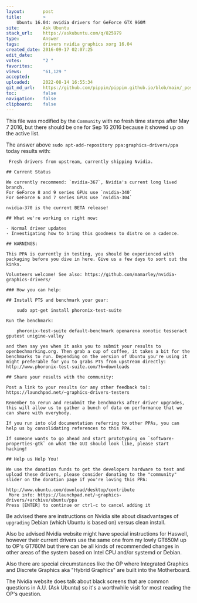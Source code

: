 ```yaml
---
layout:       post
title:        >
    Ubuntu 16.04: nvidia drivers for GeForce GTX 960M
site:         Ask Ubuntu
stack_url:    https://askubuntu.com/q/825979
type:         Answer
tags:         drivers nvidia graphics xorg 16.04
created_date: 2016-09-17 02:07:25
edit_date:    
votes:        "2 "
favorites:    
views:        "61,129 "
accepted:     
uploaded:     2022-08-14 16:55:34
git_md_url:   https://github.com/pippim/pippim.github.io/blob/main/_posts/2016/2016-09-17-Ubuntu-16.04_-nvidia-drivers-for-GeForce-GTX-960M.md
toc:          false
navigation:   false
clipboard:    false
---
```


This file was modified by the `Community` with no fresh time stamps after May 7 2016, but there should be one for Sep 16 2016 because it showed up on the active list.

The answer above `sudo apt-add-repository ppa:graphics-drivers/ppa` today results with:

``` 
 Fresh drivers from upstream, currently shipping Nvidia.

## Current Status

We currently recommend: `nvidia-367`, Nvidia's current long lived branch.
For GeForce 8 and 9 series GPUs use `nvidia-340`
For GeForce 6 and 7 series GPUs use `nvidia-304`

nvidia-370 is the current BETA release!

## What we're working on right now:

- Normal driver updates
- Investigating how to bring this goodness to distro on a cadence.

## WARNINGS:

This PPA is currently in testing, you should be experienced with packaging before you dive in here. Give us a few days to sort out the kinks.

Volunteers welcome! See also: https://github.com/mamarley/nvidia-graphics-drivers/

### How you can help:

## Install PTS and benchmark your gear:

    sudo apt-get install phoronix-test-suite

Run the benchmark:

    phoronix-test-suite default-benchmark openarena xonotic tesseract gputest unigine-valley

and then say yes when it asks you to submit your results to openbechmarking.org. Then grab a cup of coffee, it takes a bit for the benchmarks to run. Depending on the version of Ubuntu you're using it might preferable for you to grabs PTS from upstream directly: http://www.phoronix-test-suite.com/?k=downloads

## Share your results with the community:

Post a link to your results (or any other feedback to): https://launchpad.net/~graphics-drivers-testers

Remember to rerun and resubmit the benchmarks after driver upgrades, this will allow us to gather a bunch of data on performance that we can share with everybody.

If you run into old documentation referring to other PPAs, you can help us by consolidating references to this PPA.

If someone wants to go ahead and start prototyping on `software-properties-gtk` on what the GUI should look like, please start hacking!

## Help us Help You!

We use the donation funds to get the developers hardware to test and upload these drivers, please consider donating to the "community" slider on the donation page if you're loving this PPA:

http://www.ubuntu.com/download/desktop/contribute
 More info: https://launchpad.net/~graphics-drivers/+archive/ubuntu/ppa
Press [ENTER] to continue or ctrl-c to cancel adding it
```

Be advised there are instructions on Nvidia site about disadvantages of `upgrading` Debian (which Ubuntu is based on) versus clean install.

Also be advised Nvidia website might have special instructions for Haswell, however their current drivers use the same one from my lowly GT650M up to OP's GT760M but there can be all kinds of recommended changes in other areas of the system based on Intel CPU and/or systemd or Debian.

Also there are special circumstances like the OP where Integrated Graphics and Discrete Graphics aka "Hybrid Graphics" are built into the Motherboard.

The Nvidia website does talk about black screens that are common questions in A.U. (Ask Ubuntu) so it's a worthwhile visit for most reading the OP's question.
